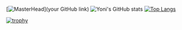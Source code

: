 [![MasterHead](https://github.com/MyoniM/final_/blob/master/assets/banner.png)](your GitHub link)
![Yoni's GitHub stats](https://github-readme-stats.vercel.app/api?username=MyoniM&show_icons=true&theme=dark)
[![Top Langs](https://github-readme-stats.vercel.app/api/top-langs/?username=MyoniM&langs_count=8&hide=HTML,CSS,Swift,Objective-c,Kotlin)](https://github.com/MyoniM/github-readme-stats)

[![trophy](https://github-profile-trophy.vercel.app/?username=MyoniM&column=7&margin-w=15&margin-h=15)](https://github.com/MyoniM/github-profile-trophy)
